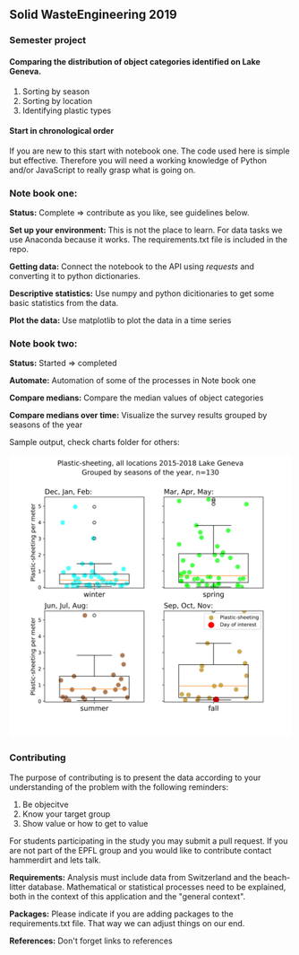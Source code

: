 ## Solid WasteEngineering 2019

### Semester project

#### Comparing the distribution of object categories identified on Lake Geneva.

1. Sorting by season
2. Sorting by location
3. Identifying plastic types

#### Start in chronological order

If you are new to this start with notebook one. The code used here is simple but effective. Therefore you will need a working knowledge of Python and/or JavaScript to really grasp what is going on.

### Note book one:

__Status:__ Complete => contribute as you like, see guidelines below.

__Set up your environment:__ This is not the place to learn. For data tasks we use Anaconda because it works. The requirements.txt file is included in the repo.

__Getting data:__ Connect the notebook to the API using _requests_ and converting it to python dictionaries.

__Descriptive statistics:__ Use numpy and python dicitionaries to get some basic statistics from the data.

__Plot the data:__ Use matplotlib to plot the data in a time series

### Note book two:

__Status:__ Started => completed

__Automate:__ Automation of some of the processes in Note book one

__Compare medians:__ Compare the median values of object categories

__Compare medians over time:__ Visualize the survey results grouped by seasons of the year

Sample output, check charts folder for others:

 ![image of output](https://github.com/hammerdirt/SWE_2019/blob/master/Charts/G67bySeaonBoxPlot.svg)

### Contributing

The purpose of contributing is to present the data according to your understanding of the problem with the following reminders:

1. Be objecitve
2. Know your target group
3. Show value or how to get to value

For students participating in the study you may submit a pull request.  If you are not part of the EPFL group and you would like to contribute contact hammerdirt and lets talk.

__Requirements:__ Analysis must include data from Switzerland and the beach-litter database. Mathematical or statistical processes need to be explained, both in the context of this application and the "general context".

__Packages:__ Please indicate if you are adding packages to the requirements.txt file. That way we can adjust things on our end.

__References:__ Don't forget links to references 
